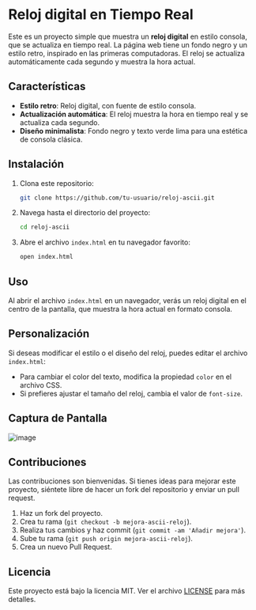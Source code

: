 # Reloj digital en Tiempo Real

Este es un proyecto simple que muestra un **reloj digital** en estilo consola, que se actualiza en tiempo real. La página web tiene un fondo negro y un estilo retro, inspirado en las primeras computadoras. El reloj se actualiza automáticamente cada segundo y muestra la hora actual.

## Características

- **Estilo retro**: Reloj digital, con fuente de estilo consola.
- **Actualización automática**: El reloj muestra la hora en tiempo real y se actualiza cada segundo.
- **Diseño minimalista**: Fondo negro y texto verde lima para una estética de consola clásica.

## Instalación

1. Clona este repositorio:

    ```bash
    git clone https://github.com/tu-usuario/reloj-ascii.git
    ```

2. Navega hasta el directorio del proyecto:

    ```bash
    cd reloj-ascii
    ```

3. Abre el archivo `index.html` en tu navegador favorito:

    ```bash
    open index.html
    ```

## Uso

Al abrir el archivo `index.html` en un navegador, verás un reloj digital en el centro de la pantalla, que muestra la hora actual en formato consola.

## Personalización

Si deseas modificar el estilo o el diseño del reloj, puedes editar el archivo `index.html`:

- Para cambiar el color del texto, modifica la propiedad `color` en el archivo CSS.
- Si prefieres ajustar el tamaño del reloj, cambia el valor de `font-size`.

## Captura de Pantalla

![image](https://github.com/user-attachments/assets/54eea4a5-07fc-40ac-804e-e99bde549f94)


## Contribuciones

Las contribuciones son bienvenidas. Si tienes ideas para mejorar este proyecto, siéntete libre de hacer un fork del repositorio y enviar un pull request.

1. Haz un fork del proyecto.
2. Crea tu rama (`git checkout -b mejora-ascii-reloj`).
3. Realiza tus cambios y haz commit (`git commit -am 'Añadir mejora'`).
4. Sube tu rama (`git push origin mejora-ascii-reloj`).
5. Crea un nuevo Pull Request.

## Licencia

Este proyecto está bajo la licencia MIT. Ver el archivo [LICENSE](https://github.com/Fernius07yt/clock/blob/main/LICENSE) para más detalles.
